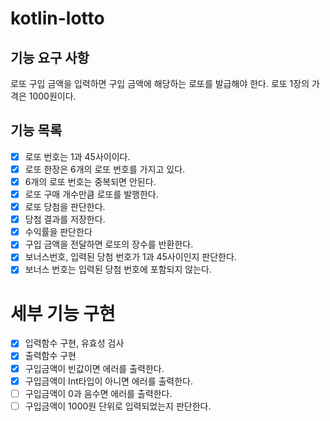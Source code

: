 # kotlin-lotto

## 기능 요구 사항

로또 구입 금액을 입력하면 구입 금액에 해당하는 로또를 발급해야 한다.
로또 1장의 가격은 1000원이다.

## 기능 목록

- [x] 로또 번호는 1과 45사이이다.
- [x] 로또 한장은 6개의 로또 번호를 가지고 있다.
- [x] 6개의 로또 번호는 중복되면 안된다.
- [x] 로또 구매 개수만큼 로또를 발행한다.
- [x] 로또 당첨을 판단한다.
- [x] 당첨 결과를 저장한다.
- [x] 수익률을 판단한다
- [x] 구입 금액을 전달하면 로또의 장수를 반환한다.
- [x] 보너스번호, 입력된 당첨 번호가 1과 45사이인지 판단한다.
- [x] 보너스 번호는 입력된 당첨 번호에 포함되지 않는다.

# 세부 기능 구현

- [x] 입력함수 구현, 유효성 검사
- [x] 출력함수 구현
- [x] 구입금액이 빈값이면 에러를 출력한다.
- [x] 구입금액이 Int타입이 아니면 에러를 출력한다.
- [ ] 구입금액이 0과 음수면 에러를 출력한다.
- [ ] 구입금액이 1000원 단위로 입력되었는지 판단한다.